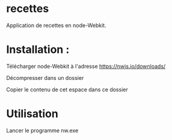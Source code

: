 # recettes
Application de recettes en node-Webkit.

# Installation :
Télécharger node-Webkit à l'adresse https://nwjs.io/downloads/

Décompresser dans un dossier

Copier le contenu de cet espace dans ce dossier

# Utilisation
Lancer le programme nw.exe

